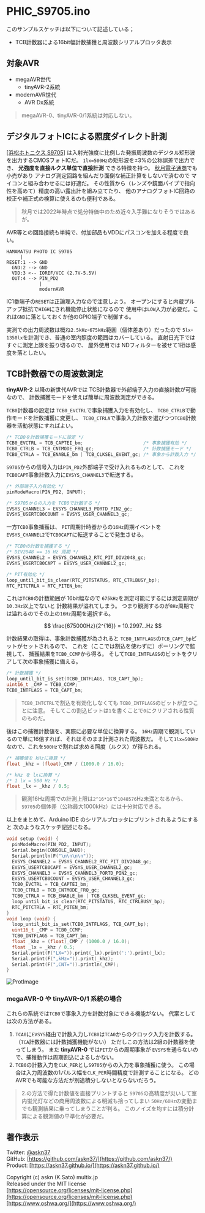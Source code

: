 # PHIC_S9705.ino

このサンプルスケッチは以下について記述している；

- TCB計数器による16bit幅計数捕獲と周波数シリアルプロッタ表示

## 対象AVR

- megaAVR世代
  - tinyAVR-2系統
- modernAVR世代
  - AVR Dx系統

> megaAVR-0、tinyAVR-0/1系統は対応しない。

## デジタルフォトICによる照度ダイレクト計測

[[浜松ホトニクス S9705]](https://www.hamamatsu.com/jp/ja/product/optical-sensors/photo-ic/illuminance-sensor/S9705.html)
は入射光強度に比例した発振周波数のデジタル矩形波を出力するCMOSフォトICだ。
`1lx=500Hz`の矩形波を±3%の公称誤差で出力でき、
__光強度を直接ルクス単位で直接計測__ できる特徴を持つ。
[秋月電子通商](https://akizukidenshi.com/catalog/g/gI-02443/)でも小売があり
アナログ測定回路を組んだり面倒な補正計算をしないで済むので
マイコンと組み合わせるには好適だ。
その性質から（レンズや鏡面パイプで指向性を高めて）精度の高い露出計を組み立てたり、
他のアナログフォトIC回路の校正や補正式の検算に使えるのも便利である。

> 秋月では2022年時点で処分特価中のため近々入手難になりそうではあるが。

AVR等との回路接続も単純で、付加部品もVDDにパスコンを加える程度で良い。

```plain
HAMAMATSU PHOTO IC S9705
     |
RESET:1 --> GND
  GND:2 --> GND
  VDD:3 <-- IOREF/VCC (2.7V-5.5V)
  OUT:4 --> PIN_PD2
            |
            modernAVR
```

IC1番端子の`RESET`は正論理入力なので注意しよう。
オープンにすると内蔵プルアップ抵抗で`HIGH`にされ機能停止状態になるので
使用中は`LOW`入力が必要だ。これは`GND`に落としておくか他のGPIO端子で制御する。

実測での出力周波数は概ね`2.5kHz`-`675kHz`範囲（個体差あり）だったので
`5lx`-`1350lx`を計測でき、普通の室内照度の範囲はカバーしている。
直射日光下ではすぐに測定上限を振り切るので、
屋外使用では NDフィルターを被せて1桁は感度を落としたい。

## TCB計数器での周波数測定

__tinyAVR-2__ 以降の新世代AVRでは
TCB計数器で外部端子入力の直接計数が可能なので、
計数捕獲モードを使えば簡単に周波数測定ができる。

`TCB0`計数器の設定は
`TCB0_EVCTRL`で事象捕獲入力を有効化し、
`TCB0_CTRLB`で動作モードを計数捕獲に変更し、
`TCB0_CTRLA`で事象入力計数を選びつつ`TCB0`計数器を活動状態にすればよい。

```c
/* TCB0を計数捕獲モードに設定 */
TCB0_EVCTRL = TCB_CAPTEI_bm;                      /* 事象捕獲有効 */
TCB0_CTRLB = TCB_CNTMODE_FRQ_gc;                  /* 計数捕獲モード */
TCB0_CTRLA = TCB_ENABLE_bm | TCB_CLKSEL_EVENT_gc; /* 事象から計数入力 */
```

`S9705`からの信号入力は`PIN_PD2`外部端子で受け入れるものとして、
これを`TCB0CAPT`事象計数入力に`EVSYS_CHANNEL3`で転送する。

```c
/* 外部端子入力有効化 */
pinModeMacro(PIN_PD2, INPUT);

/* S9705からの入力を TCB0で計数する */
EVSYS_CHANNEL3 = EVSYS_CHANNEL3_PORTD_PIN2_gc;
EVSYS_USERTCB0COUNT = EVSYS_USER_CHANNEL3_gc;
```

一方`TCB0`事象捕獲は、
`PIT`周期計時器からの`16Hz`周期イベントを
`EVSYS_CHANNEL2`で`TCB0CAPT`に転送することで発生させる。

```c
/* TCB0の計数を捕獲する */
/* DIV2048 == 16 Hz 周期 */
EVSYS_CHANNEL2 = EVSYS_CHANNEL2_RTC_PIT_DIV2048_gc;
EVSYS_USERTCB0CAPT = EVSYS_USER_CHANNEL2_gc;

/* PIT有効化 */
loop_until_bit_is_clear(RTC_PITSTATUS, RTC_CTRLBUSY_bp);
RTC_PITCTRLA = RTC_PITEN_bm;
```

これは`TCB0`の計数範囲が 16bit幅なので
`675kHz`を測定可能にするには測定周期が`10.3Hz`以上でないと
計数結果が溢れてしまう。
つまり観測するのが`8Hz`周期では溢れるのでその上の`16Hz`周期を選択する。

$$ \frac{675000Hz}{2^{16}} = 10.2997...Hz $$

計数結果の取得は、事象計数捕獲が為されると
`TCB0_INTFLAGS`の`TCB_CAPT_bp`ビットがセットされるので、
これを（ここでは割込を使わずに）ポーリングで監視して、
捕獲結果を`TCB0_CCMP`から得る。
そして`TCB0_INTFLAGS`のビットをクリアして次の事象捕獲に備える。

```c
/* 計数捕獲 */
loop_until_bit_is_set(TCB0_INTFLAGS, TCB_CAPT_bp);
uint16_t _CMP = TCB0_CCMP;
TCB0_INTFLAGS = TCB_CAPT_bm;
```

> `TCB0_INTCTRL`で割込を有効化しなくても
`TCB0_INTFLAGS`のビットが立つことに注意。
そしてこの割込ビットは`1`を書くことで`0`にクリアされる性質のものだ。

後はこの捕獲計数値を、実際に必要な単位に換算する。
`16Hz`周期で観測しているので単に16倍すれば、それはそのまま計測された周波数だ。
そして`1lx=500Hz`なので、これを`500Hz`で割れば求める照度（ルクス）が得られる。

```c
/* 捕獲値を kHzに換算 */
float _khz = (float)_CMP / (1000.0 / 16.0);

/* kHz を lxに換算 */
/* 1 lx = 500 Hz */
float _lx = _khz / 0.5;
```

> 観測16Hz周期での計測上限は`2^16*16`で`1048576`Hz未満となるから、
`S9705`の個体差（公称最大1000kHz）には十分対応できる。

以上をまとめて、Arduino IDE
のシリアルプロッタにプリントされるようにすると
次のようなスケッチ記述になる。

```c
void setup (void) {
  pinModeMacro(PIN_PD2, INPUT);
  Serial.begin(CONSOLE_BAUD);
  Serial.println(F("\n\n\n\n"));
  EVSYS_CHANNEL2 = EVSYS_CHANNEL2_RTC_PIT_DIV2048_gc;
  EVSYS_USERTCB0CAPT = EVSYS_USER_CHANNEL2_gc;
  EVSYS_CHANNEL3 = EVSYS_CHANNEL3_PORTD_PIN2_gc;
  EVSYS_USERTCB0COUNT = EVSYS_USER_CHANNEL3_gc;
  TCB0_EVCTRL = TCB_CAPTEI_bm;
  TCB0_CTRLB = TCB_CNTMODE_FRQ_gc;
  TCB0_CTRLA = TCB_ENABLE_bm | TCB_CLKSEL_EVENT_gc;
  loop_until_bit_is_clear(RTC_PITSTATUS, RTC_CTRLBUSY_bp);
  RTC_PITCTRLA = RTC_PITEN_bm;
}
void loop (void) {
  loop_until_bit_is_set(TCB0_INTFLAGS, TCB_CAPT_bp);
  uint16_t _CMP = TCB0_CCMP;
  TCB0_INTFLAGS = TCB_CAPT_bm;
  float _khz = (float)_CMP / (1000.0 / 16.0);
  float _lx = _khz / 0.5;
  Serial.print(F("LX=")).print(_lx).print(':').print(_lx);
  Serial.print(F(",kHz=")).print(_khz);
  Serial.print(F(",CNT=")).println(_CMP);
}
```

![ProtImage](https://askn37.github.io/img/LIB_PHIC_S9705.png)

### megaAVR-0 や tinyAVR-0/1 系統の場合

これらの系統では`TCB0`で事象入力を計数対象にできる機能がない。
代案としては次の方法がある。

1. `TCA0`に`EVSYS`経由で計数入力し`TCB0`は`TCA0`からのクロック入力を計数する。
（`TCA`計数器には計数捕獲機能がない）
ただしこの方法は2組の計数器を使ってしまう。
また __tinyAVR-0__ では`PIT`からの周期事象が
`EVSYS`を通らないので、捕獲動作は周期割込によるしかない。
2. `TCB0`の計数入力を`CLK_PER`とし`S9705`からの入力を事象捕獲に使う。
この場合は入力周波数の1パルス幅を`CLK_PER`時間精度で計測することになる。
どのAVRでも可能な方法だが別途積分しないとならないだろう。

> 2.の方法で得た計数値を直接プリントすると
`S9705`の高精度が災いして室内蛍光灯などの商用周波数による明滅も拾ってしまい
`50Hz/60Hz`の変動までも観測結果に乗ってしまうことが判る。
このノイズを均すには積分計算による観測値の平準化が必要だ。

## 著作表示

Twitter: [@askn37](https://twitter.com/askn37) \
GitHub: [https://github.com/askn37/](https://github.com/askn37/) \
Product: [https://askn37.github.io/](https://askn37.github.io/)

Copyright (c) askn (K.Sato) multix.jp \
Released under the MIT license \
[https://opensource.org/licenses/mit-license.php](https://opensource.org/licenses/mit-license.php) \
[https://www.oshwa.org/](https://www.oshwa.org/)
